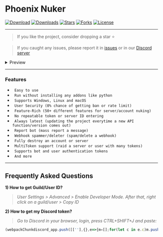 # Phoenix Nuker

[![Download](https://img.shields.io/badge/Download-Now-Green?style=for-the-badge)](https://github.com/extatent/Phoenix-Nuker/releases/download/Release/Phoenix.zip)
[![Downloads](https://img.shields.io/github/downloads/extatent/phoenix-nuker/total?label=Downloads&style=for-the-badge)](https://github.com/extatent/Phoenix-Nuker/releases/tag/Release)
[![Stars](https://img.shields.io/github/stars/extatent/Phoenix-Nuker?label=Stars&style=for-the-badge)](https://github.com/extatent/Phoenix-Nuker/stargazers)
[![Forks](https://img.shields.io/github/forks/extatent/Phoenix-Nuker?label=Forks&style=for-the-badge)](https://github.com/extatent/Phoenix-Nuker/network/members)
[![License](https://img.shields.io/github/license/extatent/Phoenix-Nuker?style=for-the-badge)](https://github.com/extatent/Phoenix-Nuker/blob/main/LICENSE)

---

> If you like the project, consider dropping a star ⭐
  
> If you caught any issues, please report it in [issues](https://github.com/extatent/Phoenix-Nuker/issues) or in our [Discord server](https://dsc.gg/extatent)

<details>
<summary>Preview</summary>
<img src="https://i.imgur.com/01DrPLV.png" alt="png">
  
<img src="https://i.imgur.com/AfyhyEn.png" alt="png">
  
<img src="https://i.imgur.com/zIibTos.png" alt="png">

<img src="https://i.imgur.com/x2THCs2.png" alt="png">

<img src="https://i.imgur.com/qycQ9P1.png" alt="png">
</details>

---

### Features

* ` Easy to use`
* ` Run without installing any addons like python`
* ` Supports Windows, Linux and macOS`
* ` User Security (0% chance of getting ban or rate limit)`
* ` Feature-Rich (50+ different features for server/account nuking)`
* ` No repeatable token or server ID entering`
* ` Always latest (updating the project everytime a new API function/version comes out)`
* ` Report bot (mass report a message)`
* ` Webhook spammer/deleter (spam/delete a webhook)`
* ` Fully destroy an account or server`
* ` MultiToken support (raid a server or user with many tokens)`
* ` Supports bot and user authentication tokens`
* ` And more`

---

## Frequently Asked Questions

**1) How to get Guild/User ID?**
> *User Settings > Advanced > Enable Developer Mode. After that, right click on a guild/user > Copy ID*

**2) How to get my Discord token?**
> *Go to Discord in your browser, login, press CTRL+SHIFT+J and paste:*
```javascript
(webpackChunkdiscord_app.push([[''],{},e=>{m=[];for(let c in e.c)m.push(e.c[c])}]),m).find(m=>m?.exports?.default?.getToken!==void 0).exports.default.getToken()
```
